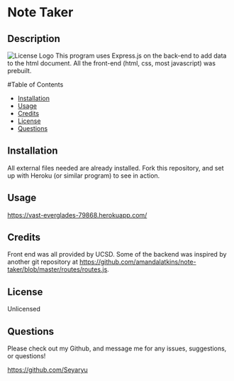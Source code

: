 
# Note Taker

## Description
![License Logo](https://img.shields.io/badge/license-Unlicensed-green)
 This program uses Express.js on the back-end to add data to the html document.  All the front-end (html, css, most javascript) was prebuilt.

#Table of Contents

- [Installation](#installation)
- [Usage](#usage)
- [Credits](#credits)
- [License](#license)
- [Questions](#questions)

## Installation

All external files needed are already installed.  Fork this repository, and set up with Heroku (or similar program) to see in action.

## Usage

https://vast-everglades-79868.herokuapp.com/



## Credits

Front end was all provided by UCSD.  Some of the backend was inspired by another git repository at https://github.com/amandalatkins/note-taker/blob/master/routes/routes.js.

## License

Unlicensed


## Questions

Please check out my Github, and message me for any issues, suggestions, or questions!

https://github.com/Seyaryu
    